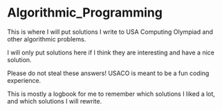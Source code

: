 # Algorithmic_Programming
This is where I will put solutions I write to USA Computing Olympiad and other algorithmic problems.

I will only put solutions here if I think they are interesting and have a nice solution. 

Please do not steal these answers! 
USACO is meant to be a fun coding experience.

This is mostly a logbook for me to remember which solutions I liked a lot,
and which solutions I will rewrite.
